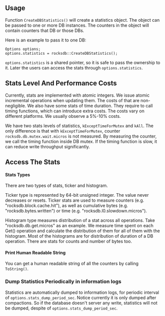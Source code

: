 ## Usage
Function `CreateDBStatistics()` will create a statistics object. The object can be passed to one or more DB instances. The counters in the object will contain counters that DB or those DBs.

Here is an example to pass it to one DB:

```
Options options;
options.statistics = rocksdb::CreateDBStatistics();
```
`options.statistics` is a shared pointer, so it is safe to pass the ownership to it. Later the users can access the stats through `options.statistics`.

## Stats Level And Performance Costs
Currently, stats are implemented with atomic integers. We issue atomic incremental operations when updating them. The costs of that are non-negligible. We also have some stats of time duration. They require to call timing functions, which can introduce extra costs. The costs vary on different platforms. We usually observe a 5%-10% costs.

We have two stats levels of statistics, `kExceptTimeForMutex` and `kAll`. The only difference is that with `kExceptTimeForMutex`, counter `rocksdb.db.mutex.wait.micros` is not measured. By measuring the counter, we call the timing function inside DB mutex. If the timing function is slow, it can reduce write throughput significantly.

## Access The Stats
#### Stats Types
There are two types of stats, ticker and histogram.

Ticker type is represented by 64-bit unsigned integer. The value never decreases or resets. Ticker stats are used to measure counters (e.g. "rocksdb.block.cache.hit"), as well as cumulative bytes (e.g. "rocksdb.bytes.written") or time (e.g. "rocksdb.l0.slowdown.micros").

Histogram type measures distribution of a stat across all operations. Take "rocksdb.db.get.micros" as an example. We measure time spent on each Get() operation and calculate the distribution of them for all of them with the histogram. Most of the histograms are for distribution of duration of a DB operation. There are stats for counts and number of bytes too.

#### Print Human Readable String
You can get a human readable string of all the counters by calling `ToString()`.

### Dump Statistics Periodically in information logs
Statistics are automatically dumped to information logs, for periodic interval of `options.stats_dump_period_sec`. Notice currently it is only dumped after compactions. So if the database doesn't server any write, statistics will not be dumped, despite of `options.stats_dump_period_sec`.

